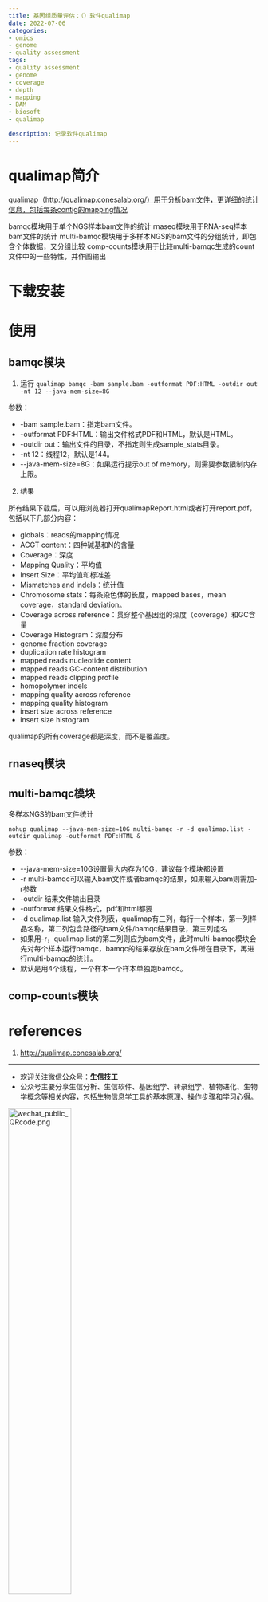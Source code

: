 ```yaml
---
title: 基因组质量评估：（）软件qualimap
date: 2022-07-06
categories:
- omics
- genome
- quality assessment
tags:
- quality assessment
- genome
- coverage
- depth
- mapping
- BAM
- biosoft
- qualimap

description: 记录软件qualimap
---
```


<div align="middle"><music URL></div>


# qualimap简介
qualimap（http://qualimap.conesalab.org/）用于分析bam文件，更详细的统计信息，包括每条contig的mapping情况



bamqc模块用于单个NGS样本bam文件的统计
rnaseq模块用于RNA-seq样本bam文件的统计
multi-bamqc模块用于多样本NGS的bam文件的分组统计，即包含个体数据，又分组比较
comp-counts模块用于比较multi-bamqc生成的count文件中的一些特性，并作图输出

# 下载安装


# 使用
## bamqc模块
1. 运行
`qualimap bamqc -bam sample.bam -outformat PDF:HTML -outdir out -nt 12 --java-mem-size=8G`

参数：
- -bam sample.bam：指定bam文件。
- -outformat PDF:HTML：输出文件格式PDF和HTML，默认是HTML。
- -outdir out：输出文件的目录，不指定则生成sample_stats目录。
- -nt 12：线程12，默认是144。
- --java-mem-size=8G：如果运行提示out of memory，则需要参数限制内存上限。

2. 结果

所有结果下载后，可以用浏览器打开qualimapReport.html或者打开report.pdf，包括以下几部分内容：

- globals：reads的mapping情况
- ACGT content：四种碱基和N的含量
- Coverage：深度
- Mapping Quality：平均值
- Insert Size：平均值和标准差
- Mismatches and indels：统计值
- Chromosome stats：每条染色体的长度，mapped bases，mean coverage，standard deviation。
- Coverage across reference：贯穿整个基因组的深度（coverage）和GC含量
- Coverage Histogram：深度分布
- genome fraction coverage
- duplication rate histogram
- mapped reads nucleotide content
- mapped reads GC-content distribution
- mapped reads clipping profile
- homopolymer indels
- mapping quality across reference
- mapping quality histogram
- insert size across reference
- insert size histogram

qualimap的所有coverage都是深度，而不是覆盖度。

## rnaseq模块


## multi-bamqc模块

多样本NGS的bam文件统计


`nohup qualimap --java-mem-size=10G multi-bamqc -r -d qualimap.list -outdir qualimap -outformat PDF:HTML &`

参数：
- --java-mem-size=10G设置最大内存为10G，建议每个模块都设置
- -r multi-bamqc可以输入bam文件或者bamqc的结果，如果输入bam则需加-r参数
- -outdir 结果文件输出目录
- -outformat 结果文件格式，pdf和html都要
- -d qualimap.list 输入文件列表，qualimap有三列，每行一个样本，第一列样品名称，第二列包含路径的bam文件/bamqc结果目录，第三列组名
- 如果用-r，qualimap.list的第二列则应为bam文件，此时multi-bamqc模块会先对每个样本运行bamqc，bamqc的结果存放在bam文件所在目录下，再进行multi-bamqc的统计。
- 默认是用4个线程，一个样本一个样本单独跑bamqc。

## comp-counts模块


# references
1. http://qualimap.conesalab.org/

-------

- 欢迎关注微信公众号：**生信技工**
- 公众号主要分享生信分析、生信软件、基因组学、转录组学、植物进化、生物学概念等相关内容，包括生物信息学工具的基本原理、操作步骤和学习心得。

<img src="https://github.com/yanzhongsino/yanzhongsino.github.io/blob/hexo/source/wechat/Wechat_public_qrcode.jpg?raw=true" width=50% title="wechat_public_QRcode.png" align=center/>